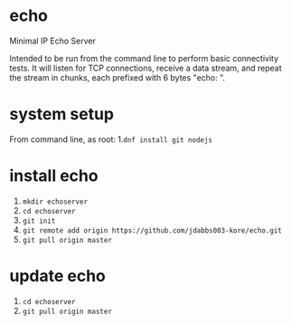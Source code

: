 # echo
Minimal IP Echo Server

Intended to be run from the command line to perform basic connectivity tests. It will listen for TCP
connections, receive a data stream, and repeat the stream in chunks, each prefixed with 6 bytes "echo: ".

# system setup
From command line, as root:
1.`dnf install git nodejs`

# install echo
1. `mkdir echoserver`
1. `cd echoserver`
1. `git init`
1. `git remote add origin https://github.com/jdabbs003-kore/echo.git`
1. `git pull origin master`

# update echo
1. `cd echoserver`
1. `git pull origin master`
